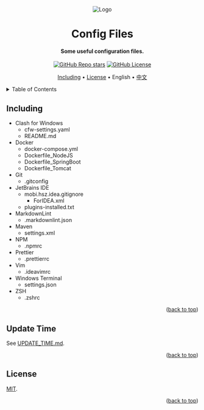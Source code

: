 <!-- Title -->

<a name="readme-top"></a>

<div align="center">
  <img src="docs/images/logo.png" alt="Logo" />

  <h1>Config Files</h1>

  <h4>Some useful configuration files.</h4>

  <p>
    <a href="../../stargazers"><img alt="GitHub Repo stars" src="https://img.shields.io/github/stars/CherylVolta/config-files?style=flat"></a>
    <a href="LICENSE"><img alt="GitHub License" src="https://img.shields.io/github/license/CherylVolta/config-files"></a>
  </p>

  <p>
    <a href="#including">Including</a> •
    <a href="#license">License</a> •
    English •
    <a href="README_CN.md">中文</a>
  </p>
</div>

<!-- Table of Contents -->
<details>
  <summary>Table of Contents</summary>
  <ol>
    <li><a href="#including">Including</a></li>
    <li><a href="#update-time">Update Time</a></li>
    <li><a href="#license">License</a></li>
  </ol>
</details>

<!-- Including -->

## Including

- Clash for Windows
  - cfw-settings.yaml
  - README.md
- Docker
  - docker-compose.yml
  - Dockerfile_NodeJS
  - Dockerfile_SpringBoot
  - Dockerfile_Tomcat
- Git
  - .gitconfig
- JetBrains IDE
  - mobi.hsz.idea.gitignore
    - ForIDEA.xml
  - plugins-installed.txt
- MarkdownLint
  - .markdownlint.json
- Maven
  - settings.xml
- NPM
  - .npmrc
- Prettier
  - .prettierrc
- Vim
  - .ideavimrc
- Windows Terminal
  - settings.json
- ZSH
  - .zshrc

<p align="right">(<a href="#readme-top">back to top</a>)</p>

<!-- Update Time -->

## Update Time

See [UPDATE_TIME.md](UPDATE_TIME.md).

<p align="right">(<a href="#readme-top">back to top</a>)</p>

<!-- License -->

## License

[MIT](LICENSE).

<p align="right">(<a href="#readme-top">back to top</a>)</p>
